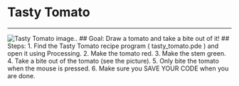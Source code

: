 
# Tasty Tomato
  <hr/>
  <img alt="Tasty Tomato image.." src="http://level0.jointheleague.org/modules/Mod1Recipes/images/tomato.png"/>
## Goal:
   Draw a tomato and take a bite out of it!
## Steps:
1. Find the Tasty Tomato recipe program ( tasty_tomato.pde ) and open it using Processing.
2. Make the tomato red.
3. Make the stem green.
4. Take a bite out of the tomato (see the picture).
5. Only bite the tomato when the mouse is pressed. 
6. Make sure you SAVE YOUR CODE when you are done.
  
 

